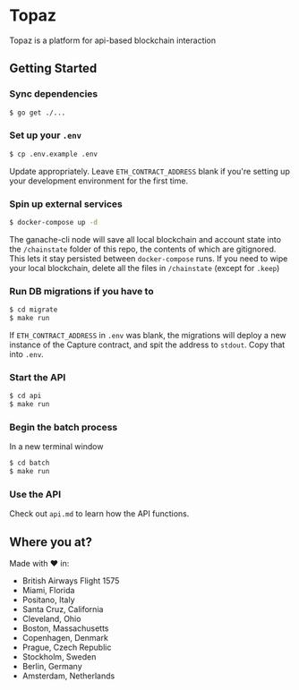 # Topaz

Topaz is a platform for api-based blockchain interaction

## Getting Started

### Sync dependencies

```sh
$ go get ./...
```

### Set up your `.env`

```sh
$ cp .env.example .env
```

Update appropriately. Leave `ETH_CONTRACT_ADDRESS` blank if you're setting up your development environment for the first time.

### Spin up external services

```sh
$ docker-compose up -d
```

The ganache-cli node will save all local blockchain and account state into the `/chainstate` folder of this repo, the contents of which are gitignored. This lets it stay persisted between `docker-compose` runs. If you need to wipe your local blockchain, delete all the files in `/chainstate` (except for `.keep`)

### Run DB migrations if you have to

```sh
$ cd migrate
$ make run
```

If `ETH_CONTRACT_ADDRESS` in `.env` was blank, the migrations will deploy a new instance of the Capture contract, and spit the address to `stdout`. Copy that into `.env`.

### Start the API

```sh
$ cd api
$ make run
```

### Begin the batch process

In a new terminal window

```sh
$ cd batch
$ make run
```

### Use the API

Check out `api.md` to learn how the API functions.

## Where you at?

Made with :heart: in:
* British Airways Flight 1575
* Miami, Florida
* Positano, Italy
* Santa Cruz, California
* Cleveland, Ohio
* Boston, Massachusetts
* Copenhagen, Denmark
* Prague, Czech Republic
* Stockholm, Sweden
* Berlin, Germany
* Amsterdam, Netherlands
